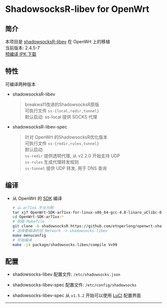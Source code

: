 ShadowsocksR-libev for OpenWrt
===

简介
---

 本项目是 [shadowsocksR-libev][1] 在 OpenWrt 上的移植  
 当前版本: 2.4.5-7  
 [预编译 IPK 下载][2]  

特性
---

可编译两种版本  

 - shadowsocksR-libev

   > breakwa11改进的ShadowsocksR原版  
   > 可执行文件 `ss-{local,redir,tunnel}`  
   > 默认启动: ss-local 提供 SOCKS 代理  

 - shadowsocksR-libev-spec

   > 针对 OpenWrt 的ShadowsocksR优化版本  
   > 可执行文件 `ss-{redir,rules,tunnel}`  
   > 默认启动:  
   > `ss-redir` 提供透明代理, 从 v2.2.0 开始支持 UDP  
   > `ss-rules` 生成代理转发规则  
   > `ss-tunnel` 提供 UDP 转发, 用于 DNS 查询  

编译
---

 - 从 OpenWrt 的 [SDK][S] 编译

   ```bash
   # 以 ar71xx 平台为例
   tar xjf OpenWrt-SDK-ar71xx-for-linux-x86_64-gcc-4.8-linaro_uClibc-0.9.33.2.tar.bz2
   cd OpenWrt-SDK-ar71xx-*
   # 获取 Makefile
   git clone -b shadowsocksR https://github.com/etnperlong/openwrt-shadowsocks.git package/shadowsocks-libev
   # 选择要编译的包 Network -> shadowsocks-libev
   make menuconfig
   # 开始编译
   make -j4 package/shadowsocks-libev/compile V=99
   ```

配置
---

 - shadowsocks-libev 配置文件: `/etc/shadowsocks.json`

 - shadowsocks-libev-spec 配置文件: `/etc/config/shadowsocks`

 - shadowsocks-libev-spec 从 `v1.5.2` 开始可以使用 [LuCI][L] 配置界面

----------


  [1]: https://github.com/breakwa11/shadowsocks-libev
  [2]: https://github.com/etnperlong/shadowsocks-libev/releases
  [L]: https://github.com/etnperlong/openwrt-dist-luci
  [S]: http://wiki.openwrt.org/doc/howto/obtain.firmware.sdk
